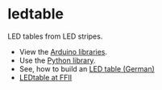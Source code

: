 ledtable
========

LED tables from LED stripes.

- View the [Arduino libraries](arduino/libraries/).
- Use the [Python library](python).
- See, how to build an [LED table (German)](https://www.youtube.com/watch?v=meTvfm8NTYc)
- [LEDtable at FFII](http://tinyurl.com/ffiiledtable)
